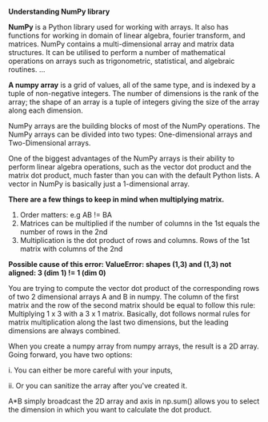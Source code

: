 **Understanding NumPy library**

**NumPy** is a Python library used for working with arrays. It also has functions for working in domain of linear algebra, fourier transform, and matrices. NumPy contains a multi-dimensional array and matrix data structures. It can be utilised to perform a number of mathematical operations on arrays such as trigonometric, statistical, and algebraic routines. ...

**A numpy array** is a grid of values, all of the same type, and is indexed by a tuple of non-negative integers. The number of dimensions is the rank of the array; the shape of an array is a tuple of integers giving the size of the array along each dimension.

NumPy arrays are the building blocks of most of the NumPy operations. The NumPy arrays can be divided into two types: One-dimensional arrays and Two-Dimensional arrays.

One of the biggest advantages of the NumPy arrays is their ability to perform linear algebra operations, such as the vector dot product and the matrix dot product, much faster than you can with the default Python lists. A vector in NumPy is basically just a 1-dimensional array.

**There are a few things to keep in mind when multiplying matrix.**
1.	Order matters: e.g AB != BA
2.	Matrices can be multiplied if the number of columns in the 1st equals the number of rows in the 2nd
3.	Multiplication is the dot product of rows and columns. Rows of the 1st matrix with columns of the 2nd

**Possible cause of this error: ValueError: shapes (1,3) and (1,3) not aligned: 3 (dim 1) != 1 (dim 0)**

You are trying to compute the vector dot product of the corresponding rows of two 2 dimensional arrays A and B in numpy. The column of the first matrix and the row of the second matrix should be equal to follow this rule: Multiplying 1 x 3 with a 3 x 1 matrix. Basically, dot follows normal rules for matrix multiplication along the last two dimensions, but the leading dimensions are always combined.

When you create a numpy array from numpy arrays, the result is a 2D array. Going forward, you have two options:

i.	You can either be more careful with your inputs, 

ii.	Or you can sanitize the array after you've created it.

A*B simply broadcast the 2D array and axis in np.sum() allows you to select the dimension in which you want to calculate the dot product.
